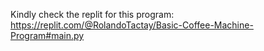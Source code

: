 Kindly check the replit for this program:
https://replit.com/@RolandoTactay/Basic-Coffee-Machine-Program#main.py

